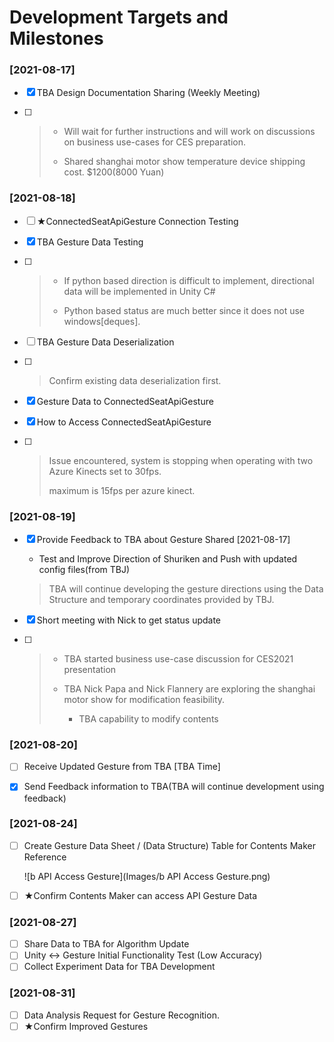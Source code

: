 # Development Targets and Milestones

### [2021-08-17]

- [x] TBA Design Documentation Sharing (Weekly Meeting)

- [ ] > - Will wait for further instructions and will work on discussions on business use-cases for CES preparation.
  >
  > - Shared shanghai motor show temperature device shipping cost. $1200(8000 Yuan)

### [2021-08-18]

- [ ] ★ConnectedSeatApiGesture Connection Testing

- [x] TBA Gesture Data Testing

- [ ] > - If python based direction is difficult to implement, directional data will be implemented in Unity C#
  >
  > - Python based status are much better since it does not use windows[deques].

- [ ] TBA Gesture Data Deserialization

- [ ] > Confirm existing data deserialization first.

- [x] Gesture Data to ConnectedSeatApiGesture

- [x] How to Access ConnectedSeatApiGesture

- [ ] > Issue encountered, system is stopping when operating with two Azure Kinects set to 30fps.
  >
  > maximum is 15fps per azure kinect.



### [2021-08-19]

- [x] Provide Feedback to TBA about Gesture Shared [2021-08-17]

  - Test and Improve Direction of Shuriken and Push with updated config files(from TBJ)

  > TBA will continue developing the gesture directions using the Data Structure and temporary coordinates provided by TBJ.



- [x] Short meeting with Nick to get status update

- [ ] > - TBA started business use-case discussion for CES2021 presentation
  >
  > - TBA Nick Papa and Nick Flannery are exploring the shanghai motor show for modification feasibility.
  >   - TBA capability to modify contents

### [2021-08-20]

- [ ] Receive Updated Gesture from TBA [TBA Time]
- [x] Send Feedback information to TBA(TBA will continue development using feedback)



### [2021-08-24]

- [ ] Create Gesture Data Sheet / (Data Structure) Table for Contents Maker Reference

  ![b API Access Gesture](Images/b API Access Gesture.png)

- [ ] ★Confirm Contents Maker can access API Gesture Data

### [2021-08-27]

- [ ] Share Data to TBA for Algorithm Update
- [ ] Unity <-> Gesture Initial Functionality Test (Low Accuracy)
- [ ] Collect Experiment Data for TBA Development 

### [2021-08-31]

- [ ] Data Analysis Request for Gesture Recognition.
- [ ] ★Confirm Improved Gestures